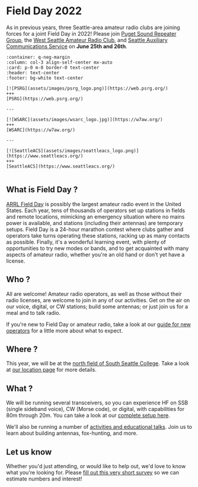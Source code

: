 # Field Day 2022

As in previous years, three Seattle-area amateur radio clubs are joining forces for a joint Field Day in 2022! Please join [Puget Sound Repeater Group](https://web.psrg.org/), the [West Seattle Amateur Radio Club](https://w7aw.org/), and [Seattle Auxiliary Communications Service](https://www.seattleacs.org/) on **June 25th and 26th**.




````{panels}
:container: q-neg-margin
:column: col-3 align-self-center mx-auto
:card: p-0 m-0 border-0 text-center
:header: text-center
:footer: bg-white text-center

[![PSRG](assets/images/psrg_logo.png)](https://web.psrg.org/)
+++
[PSRG](https://web.psrg.org/)

---

[![WSARC](assets/images/wsarc_logo.jpg)](https://w7aw.org/)
+++
[WSARC](https://w7aw.org/)

---

[![SeattleACS](assets/images/seattleacs_logo.png)](https://www.seattleacs.org/)
+++
[SeattleACS](https://www.seattleacs.org/)


````

## What is Field Day ?

[ARRL Field Day](https://www.arrl.org/field-day) is possibly the largest amateur radio event in the United States. Each year, tens of thousands of operators set up stations in fields and remote locations, mimicking an emergency situation where no mains power is available, and stations (including their antennas) are temporary setups. Field Day is a 24-hour marathon contest where clubs gather and operators take turns operating these stations, racking up as many contacts as possible. Finally, it's a wonderful learning event, with plenty of opportunities to try new modes or bands, and to get acquainted with many aspects of amateur radio, whether you're an old hand or don't yet have a license.

## Who ?

All are welcome! Amateur radio operators, as well as those without their radio licenses, are welcome to join in any of our activities. Get on the air on our voice, digital, or CW stations; build some antennas; or just join us for a meal and to talk radio.

If you're new to Field Day or amateur radio, take a look at our [guide for new operators](./new_ops) for a little more about what to expect.

## Where ?

This year, we will be at the [north field of South Seattle College](https://www.google.com/maps/place/47%C2%B032'59.7%22N+122%C2%B021'14.8%22W/@47.5498528,-122.3559173,811m/). Take a look at [our location page](./location) for more details.

## What ?

We will be running several transceivers, so you can experience HF on SSB (single sideband voice), CW (Morse code), or digital, with capabilities for 80m through 20m. You can take a look at our [complete setup here](./setup).

We'll also be running a number of [activities and educational talks](./schedule). Join us to learn about building antennas, fox-hunting, and more.

## Let us know

Whether you'd just attending, or would like to help out, we'd love to know what you're looking for. Please [fill out this very short survey](https://docs.google.com/forms/d/e/1FAIpQLSfEryvQJh8ALbX9AqE9-uXQiCOKJ9_C5kabrBPTYQ0zk262Vg/viewform?usp=sf_link) so we can estimate numbers and interest!
